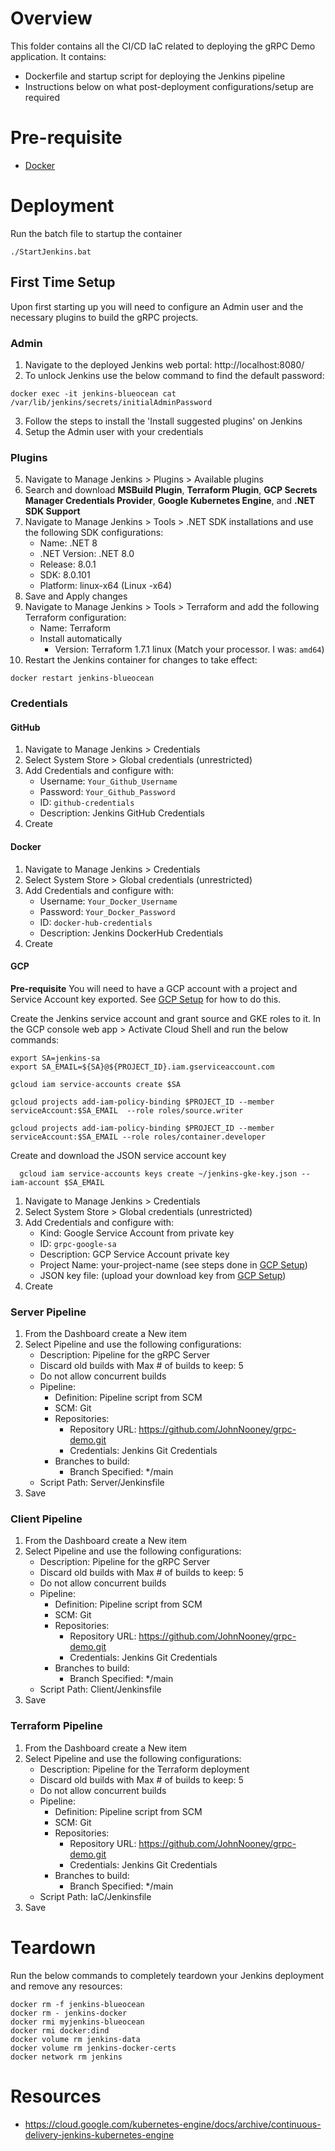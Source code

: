 # Overview
This folder contains all the CI/CD IaC related to deploying the gRPC Demo application. It contains:
- Dockerfile and startup script for deploying the Jenkins pipeline
- Instructions below on what post-deployment configurations/setup are required


# Pre-requisite
- [Docker](https://docs.docker.com/engine/install/)

# Deployment
Run the batch file to startup the container
```
./StartJenkins.bat
```

## First Time Setup
Upon first starting up you will need to configure an Admin user and the necessary plugins to build the gRPC projects.

### Admin
1. Navigate to the deployed Jenkins web portal: http://localhost:8080/
2. To unlock Jenkins use the below command to find the default password:
```
docker exec -it jenkins-blueocean cat  /var/lib/jenkins/secrets/initialAdminPassword
```
3. Follow the steps to install the 'Install suggested plugins' on Jenkins
4. Setup the Admin user with your credentials

### Plugins
5. Navigate to Manage Jenkins > Plugins > Available plugins
6. Search and download **MSBuild Plugin**, **Terraform Plugin**, **GCP Secrets Manager Credentials Provider**, **Google Kubernetes Engine**, and **.NET SDK Support**
7. Navigate to Manage Jenkins > Tools > .NET SDK installations and use the following SDK configurations:
    - Name: .NET 8
    - .NET Version: .NET 8.0
    - Release: 8.0.1
    - SDK: 8.0.101
    - Platform: linux-x64 (Linux -x64)
8. Save and Apply changes
9. Navigate to Manage Jenkins > Tools > Terraform and add the following Terraform configuration:
   - Name: Terraform
   - Install automatically
     - Version: Terraform 1.7.1 linux (Match your processor. I was: `amd64`)
10. Restart the Jenkins container for changes to take effect:
```
docker restart jenkins-blueocean
```

### Credentials
#### GitHub
1. Navigate to Manage Jenkins > Credentials
2. Select System Store > Global credentials (unrestricted)
3. Add Credentials and configure with:
    - Username: `Your_Github_Username`
    - Password: `Your_Github_Password`
    - ID: `github-credentials`
    - Description: Jenkins GitHub Credentials
4. Create

#### Docker
1. Navigate to Manage Jenkins > Credentials
2. Select System Store > Global credentials (unrestricted)
3. Add Credentials and configure with:
    - Username: `Your_Docker_Username`
    - Password: `Your_Docker_Password`
    - ID: `docker-hub-credentials`
    - Description: Jenkins DockerHub Credentials
4. Create

#### GCP
**Pre-requisite**
You will need to have a GCP account with a project and Service Account key exported. See [GCP Setup](../README.md#gcp-setup) for how to do this.

Create the Jenkins service account and grant source and GKE roles to it. In the GCP console web app > Activate Cloud Shell and run the below commands:
```
export SA=jenkins-sa
export SA_EMAIL=${SA}@${PROJECT_ID}.iam.gserviceaccount.com

gcloud iam service-accounts create $SA

gcloud projects add-iam-policy-binding $PROJECT_ID --member serviceAccount:$SA_EMAIL  --role roles/source.writer

gcloud projects add-iam-policy-binding $PROJECT_ID --member serviceAccount:$SA_EMAIL --role roles/container.developer
```

Create and download the JSON service account key
```
  gcloud iam service-accounts keys create ~/jenkins-gke-key.json --iam-account $SA_EMAIL
```

1. Navigate to Manage Jenkins > Credentials
2. Select System Store > Global credentials (unrestricted)
3. Add Credentials and configure with:
    - Kind: Google Service Account from private key
    - ID: `grpc-google-sa`
    - Description: GCP Service Account private key
    - Project Name: your-project-name (see steps done in [GCP Setup](../README.md#gcp-setup))
    - JSON key file: (upload your download key from [GCP Setup](../README.md#gcp-setup))
4. Create

### Server Pipeline
1. From the Dashboard create a New item
2. Select Pipeline and use the following configurations:
    - Description: Pipeline for the gRPC Server
    - Discard old builds with Max # of builds to keep: 5
    - Do not allow concurrent builds
    - Pipeline:
      - Definition: Pipeline script from SCM
      - SCM: Git
      - Repositories:
        - Repository URL: https://github.com/JohnNooney/grpc-demo.git
        - Credentials: Jenkins Git Credentials
      - Branches to build:
        - Branch Specified: */main
    - Script Path: Server/Jenkinsfile
3. Save

### Client Pipeline
1. From the Dashboard create a New item
2. Select Pipeline and use the following configurations:
    - Description: Pipeline for the gRPC Server
    - Discard old builds with Max # of builds to keep: 5
    - Do not allow concurrent builds
    - Pipeline:
      - Definition: Pipeline script from SCM
      - SCM: Git
      - Repositories:
        - Repository URL: https://github.com/JohnNooney/grpc-demo.git
        - Credentials: Jenkins Git Credentials
      - Branches to build:
        - Branch Specified: */main
    - Script Path: Client/Jenkinsfile
3. Save

### Terraform Pipeline
1. From the Dashboard create a New item
2. Select Pipeline and use the following configurations:
    - Description: Pipeline for the Terraform deployment
    - Discard old builds with Max # of builds to keep: 5
    - Do not allow concurrent builds
    - Pipeline:
      - Definition: Pipeline script from SCM
      - SCM: Git
      - Repositories:
        - Repository URL: https://github.com/JohnNooney/grpc-demo.git
        - Credentials: Jenkins Git Credentials
      - Branches to build:
        - Branch Specified: */main
    - Script Path: IaC/Jenkinsfile
3. Save

# Teardown
Run the below commands to completely teardown your Jenkins deployment and remove any resources:
```
docker rm -f jenkins-blueocean
docker rm - jenkins-docker
docker rmi myjenkins-blueocean
docker rmi docker:dind
docker volume rm jenkins-data 
docker volume rm jenkins-docker-certs
docker network rm jenkins
```

# Resources 
- https://cloud.google.com/kubernetes-engine/docs/archive/continuous-delivery-jenkins-kubernetes-engine